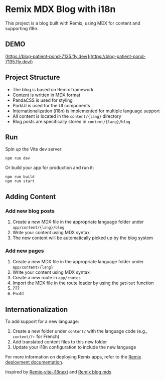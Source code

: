 # Remix MDX Blog with i18n

This project is a blog built with Remix, using MDX for content and supporting i18n.

## DEMO

[https://blog-patient-pond-7135.fly.dev/](https://blog-patient-pond-7135.fly.dev/)

## Project Structure

- The blog is based on Remix framework
- Content is written in MDX format
- PandaCSS is used for styling
- ParkUI is used for the UI components
- Internationalization (i18n) is implemented for multiple language support
- All content is located in the `content/{lang}` directory
- Blog posts are specifically stored in `content/{lang}/blog`

## Run

Spin up the Vite dev server:

```shellscript
npm run dev
```

Or build your app for production and run it:

```shellscript
npm run build
npm run start
```

## Adding Content

### Add new blog posts

1. Create a new MDX file in the appropriate language folder under `app/content/{lang}/blog`
2. Write your content using MDX syntax
3. The new content will be automatically picked up by the blog system

### Add new pages

1. Create a new MDX file in the appropriate language folder under `app/content/{lang}`
2. Write your content using MDX syntax
3. Create a new route in `app/routes`
4. Import the MDX file in the route loader by using the `getPost` function
5. ???
6. Profit

## Internationalization

To add support for a new language:

1. Create a new folder under `content/` with the language code (e.g., `content/fr` for French)
2. Add translated content files to this new folder
3. Update your i18n configuration to include the new language

For more information on deploying Remix apps, refer to the [Remix deployment documentation](https://remix.run/docs/en/v1/guides/deployment).

Inspired by [Remix-vite-i18next](https://github.com/sergiodxa/remix-vite-i18next) and [Remix blog mdx](https://github.com/pcattori/remix-blog-mdx)
